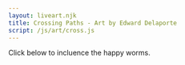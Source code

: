 ```yaml
---
layout: liveart.njk
title: Crossing Paths - Art by Edward Delaporte
script: /js/art/cross.js
---
```


Click below to incluence the happy worms. 